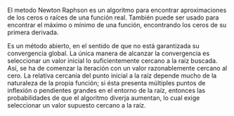 El metodo Newton Raphson es un algoritmo para encontrar aproximaciones de los ceros o raíces de una función real. 
También puede ser usado para encontrar el máximo o mínimo de una función, encontrando los ceros de su primera derivada.

Es un método abierto, en el sentido de que no está garantizada su convergencia global. La única manera de alcanzar la 
convergencia es seleccionar un valor inicial lo suficientemente cercano a la raíz buscada. Así, se ha de comenzar la 
iteración con un valor razonablemente cercano al cero. La relativa cercanía del punto inicial a la raíz depende mucho de 
la naturaleza de la propia función; si ésta presenta múltiples puntos de inflexión o pendientes grandes en el entorno de 
la raíz, entonces las probabilidades de que el algoritmo diverja aumentan, lo cual exige seleccionar un valor supuesto cercano a la raíz.

